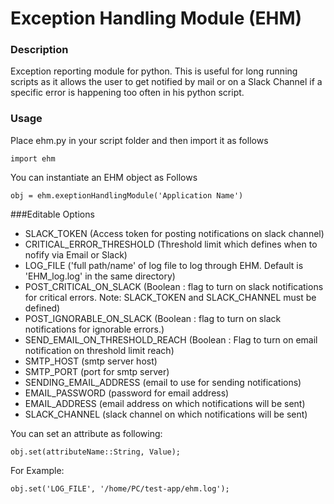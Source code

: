 # Exception Handling Module (EHM)
### Description
Exception reporting module for python. This is useful for long running scripts as it allows the user to get notified by mail or on a Slack Channel if a specific error is happening too often in his python script.

### Usage
Place ehm.py in your script folder and then import it as follows
```
import ehm
```
You can instantiate an EHM object as Follows
```
obj = ehm.exeptionHandlingModule('Application Name')
```

###Editable Options
* SLACK_TOKEN (Access token for posting notifications on slack channel)
* CRITICAL_ERROR_THRESHOLD (Threshold limit which defines when to nofify via Email or Slack)
* LOG_FILE ('full path/name' of log file to log through EHM. Default is 'EHM_log.log' in the same directory)
* POST_CRITICAL_ON_SLACK (Boolean : flag to turn on slack notifications for critical errors. Note: SLACK_TOKEN and SLACK_CHANNEL must be defined)
* POST_IGNORABLE_ON_SLACK (Boolean : flag to turn on slack notifications for ignorable errors.)
* SEND_EMAIL_ON_THRESHOLD_REACH (Boolean : Flag to turn on email notification on threshold limit reach)
* SMTP_HOST (smtp server host)
* SMTP_PORT (port for smtp server)
* SENDING_EMAIL_ADDRESS (email to use for sending notifications)
* EMAIL_PASSWORD (password for email address)
* EMAIL_ADDRESS (email address on which notifications will be sent)
* SLACK_CHANNEL (slack channel on which notifications will be sent)

You can set an attribute as following:
```
obj.set(attributeName::String, Value);
```
For Example:
```
obj.set('LOG_FILE', '/home/PC/test-app/ehm.log');
```

